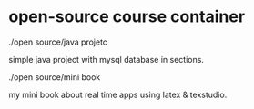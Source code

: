 # open-source course container

./open source/java projetc <br>
  <p>simple java project with mysql database in sections. </p>
    
./open source/mini book <br>
   <p> my mini book about real time apps using latex & texstudio. </p>
